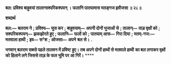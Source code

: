 **बल: प्रविश्य बाहुवयां तालान्सश्परिकश्पयन् ।** **फलानि पातयामास मतङ्गज इवौजसा ॥ २८॥** 

**शब्दार्थ** 

**बल:—** **बलराम ने** **; प्रविश्य—** **घुस कर** **; बाहुवयाम्—** **अपनी दोनों भुजाओं से** **; तालान्—** **ताड़ वृक्षों को** **; सश्परिकश्पयन्—** **झकझोरते हुए** **; फलानि—** **फलों को** **; पातयाम् आस—** **गिरा दिया** **; मतम्-गज:—** **मतवाला हाथी** **; इव—** **स²श** **; ओजसा—** **अपने** **बल से।** **.** 

**भगवान् बलराम सबसे पहले तालवन में प्रविष्ट हुए। तब अपने दोनों हाथों से मतवाले हाथी** **का बल लगाकर वृक्षों को हिलाने लगे जिससे ताड़ के फल भूमि पर आ गिरें।** **** 